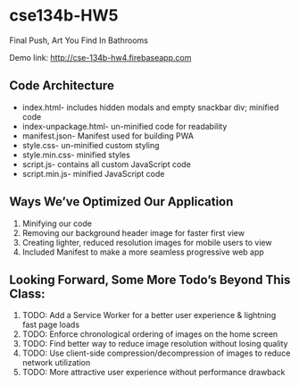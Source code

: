 # cse134b-HW5
Final Push, Art You Find In Bathrooms

Demo link: 
<http://cse-134b-hw4.firebaseapp.com>

## Code Architecture
* index.html- includes hidden modals and empty snackbar div; minified code
* index-unpackage.html- un-minified code for readability
* manifest.json- Manifest used for building PWA
* style.css- un-minified custom styling
* style.min.css- minified styles
* script.js- contains all custom JavaScript code
* script.min.js- minified JavaScript code

## Ways We’ve Optimized Our Application
1. Minifying our code
2. Removing our background header image for faster first view
3. Creating lighter, reduced resolution images for mobile users to view
4. Included Manifest to make a more seamless progressive web app

## Looking Forward, Some More Todo’s Beyond This Class:
1. TODO: Add a Service Worker for a better user experience & lightning fast page loads
2. TODO: Enforce chronological ordering of images on the home screen
3. TODO: Find better way to reduce image resolution without losing quality
4. TODO: Use client-side compression/decompression of images to reduce network utilization
5. TODO: More attractive user experience without performance drawback

